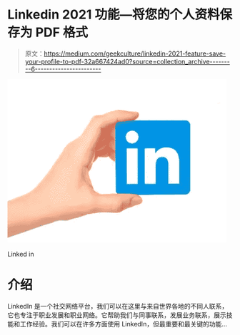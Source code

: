 # Linkedin 2021 功能—将您的个人资料保存为 PDF 格式

> 原文：<https://medium.com/geekculture/linkedin-2021-feature-save-your-profile-to-pdf-32a667424ad0?source=collection_archive---------6----------------------->

![](img/064737f1dc23f886f3160325ae55cae8.png)

Linked in

# 介绍

LinkedIn 是一个社交网络平台，我们可以在这里与来自世界各地的不同人联系，它也专注于职业发展和职业网络。它帮助我们与同事联系，发展业务联系，展示技能和工作经验。我们可以在许多方面使用 LinkedIn，但最重要和最关键的功能…